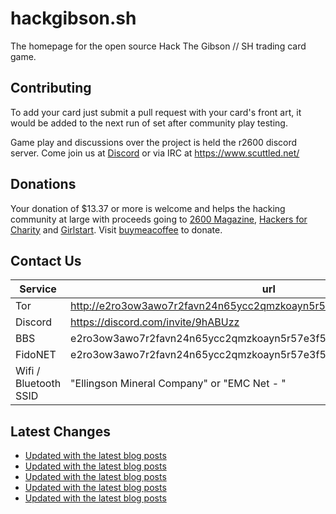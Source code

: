 # hackgibson.sh
The homepage for the open source Hack The Gibson // SH trading card game.


## Contributing

To add your card just submit a pull request with your card's front art, it would be added to the next run of set after community play testing.

Game play and discussions over the project is held the r2600 discord server. Come join us at [Discord](https://discord.com/invite/9hABUzz) or via IRC at https://www.scuttled.net/


## Donations

Your donation of $13.37 or more is welcome and helps the hacking community at large with proceeds going to [2600 Magazine](https://2600.com/), [Hackers for Charity](https://hackersforcharity.org) and [Girlstart](https://girlstart.org).  Visit [buymeacoffee](https://www.buymeacoffee.com/hackgibson.sh) to donate.


## Contact Us

Service | url
-|-
Tor | http://e2ro3ow3awo7r2favn24n65ycc2qmzkoayn5r57e3f56nvjwdcgg32ad.onion
Discord | https://discord.com/invite/9hABUzz
BBS | e2ro3ow3awo7r2favn24n65ycc2qmzkoayn5r57e3f56nvjwdcgg32ad.onion:23
FidoNET | e2ro3ow3awo7r2favn24n65ycc2qmzkoayn5r57e3f56nvjwdcgg32ad.onion:24554
Wifi / Bluetooth SSID | "Ellingson Mineral Company" or "EMC Net - <fidonet address>"

## Latest Changes
<!-- BLOG-POST-LIST:START -->
- [Updated with the latest blog posts](https://github.com/DFW2600/hackgibson.sh/commit/52e5d4c42b700d19029a9d7d22f274e4ca4ca637)
- [Updated with the latest blog posts](https://github.com/DFW2600/hackgibson.sh/commit/4991f295222ee166a168016468fb0e6be152f8c2)
- [Updated with the latest blog posts](https://github.com/DFW2600/hackgibson.sh/commit/2d6110c920b9d933d8c1093efa4873bfead635cb)
- [Updated with the latest blog posts](https://github.com/DFW2600/hackgibson.sh/commit/bb3e7c29807c769ab8990bcb75c45a09a55b1be5)
- [Updated with the latest blog posts](https://github.com/DFW2600/hackgibson.sh/commit/50fa501f5eef73628cca83f7a1e1a5052c2cb77a)
<!-- BLOG-POST-LIST:END -->
